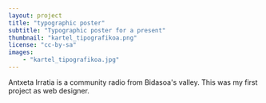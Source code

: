 ```yaml
---
layout: project
title: "typographic poster"
subtitle: "Typographic poster for a present"
thumbnail: "kartel_tipografikoa.png"
license: "cc-by-sa"
images:
    - "kartel_tipografikoa.jpg"
---
```



Antxeta Irratia is a community radio from Bidasoa's valley. 
This was my first project as web designer.
